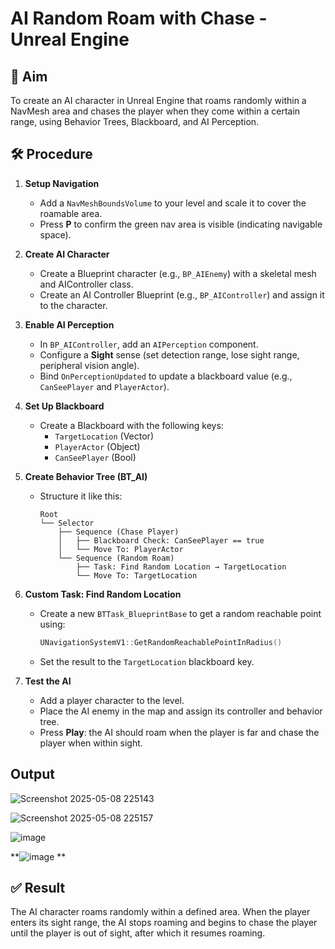 # AI Random Roam with Chase - Unreal Engine

## 🎯 Aim
To create an AI character in Unreal Engine that roams randomly within a NavMesh area and chases the player when they come within a certain range, using Behavior Trees, Blackboard, and AI Perception.

## 🛠️ Procedure

1. **Setup Navigation**
   - Add a `NavMeshBoundsVolume` to your level and scale it to cover the roamable area.
   - Press **P** to confirm the green nav area is visible (indicating navigable space).

2. **Create AI Character**
   - Create a Blueprint character (e.g., `BP_AIEnemy`) with a skeletal mesh and AIController class.
   - Create an AI Controller Blueprint (e.g., `BP_AIController`) and assign it to the character.

3. **Enable AI Perception**
   - In `BP_AIController`, add an `AIPerception` component.
   - Configure a **Sight** sense (set detection range, lose sight range, peripheral vision angle).
   - Bind `OnPerceptionUpdated` to update a blackboard value (e.g., `CanSeePlayer` and `PlayerActor`).

4. **Set Up Blackboard**
   - Create a Blackboard with the following keys:
     - `TargetLocation` (Vector)
     - `PlayerActor` (Object)
     - `CanSeePlayer` (Bool)

5. **Create Behavior Tree (BT_AI)**
   - Structure it like this:

     ```
     Root
     └── Selector
         ├── Sequence (Chase Player)
         │   ├── Blackboard Check: CanSeePlayer == true
         │   └── Move To: PlayerActor
         └── Sequence (Random Roam)
             ├── Task: Find Random Location → TargetLocation
             └── Move To: TargetLocation
     ```

6. **Custom Task: Find Random Location**
   - Create a new `BTTask_BlueprintBase` to get a random reachable point using:
     ```cpp
     UNavigationSystemV1::GetRandomReachablePointInRadius()
     ```
   - Set the result to the `TargetLocation` blackboard key.

7. **Test the AI**
   - Add a player character to the level.
   - Place the AI enemy in the map and assign its controller and behavior tree.
   - Press **Play**: the AI should roam when the player is far and chase the player when within sight.
  

## Output

![Screenshot 2025-05-08 225143](https://github.com/user-attachments/assets/0e1a725f-76a6-4fa7-a101-889c871545d2)



![Screenshot 2025-05-08 225157](https://github.com/user-attachments/assets/76b12d07-5150-4cf5-8ab8-e5118c3536f1)


![image](https://github.com/user-attachments/assets/aac9fada-353e-4369-a7a1-8037059117b9)



**![image](https://github.com/user-attachments/assets/0017652a-93f4-4168-b375-6389bb48b189)
**

## ✅ Result
The AI character roams randomly within a defined area. When the player enters its sight range, the AI stops roaming and begins to chase the player until the player is out of sight, after which it resumes roaming.

